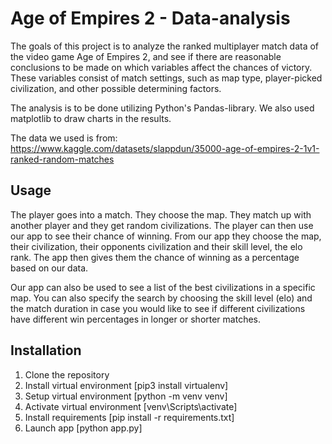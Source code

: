 # Age of Empires 2 - Data-analysis

The goals of this project is to analyze the ranked multiplayer match data of the video game Age of Empires 2, and see if there are reasonable conclusions to be made on which variables affect the chances of victory.
These variables consist of match settings, such as map type, player-picked civilization, and other possible determining factors.

The analysis is to be done utilizing Python's Pandas-library. We also used matplotlib to draw charts in the results.

The data we used is from: https://www.kaggle.com/datasets/slappdun/35000-age-of-empires-2-1v1-ranked-random-matches

## Usage
The player goes into a match. They choose the map. They match up with another player and they get random civilizations. The player can then use our app to see their chance of winning. From our app they choose the map, their civilization, their opponents civilization and their skill level, the elo rank. The app then gives them the chance of winning as a percentage based on our data.

Our app can also be used to see a list of the best civilizations in a specific map. You can also specify the search by choosing the skill level (elo) and the match duration in case you would like to see if different civilizations have different win percentages in longer or shorter matches.

## Installation
1. Clone the repository
2. Install virtual environment [pip3 install virtualenv]
3. Setup virtual environment [python -m venv venv]
4. Activate virtual environment [venv\Scripts\activate]
5. Install requirements [pip install -r requirements.txt]
6. Launch app [python app.py]
